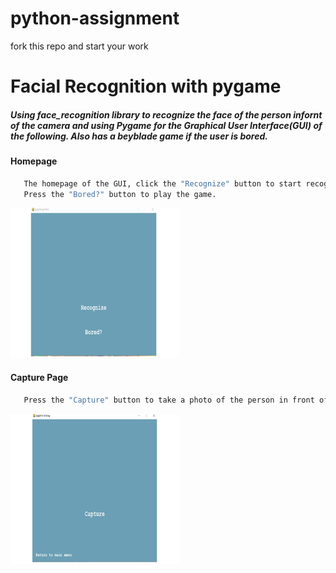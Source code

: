# python-assignment

fork this repo and start your work 

<h1 align="left">Facial Recognition with pygame</h1>
 <h5 align = "left">Using face_recognition library to recognize the face of the person infornt of the camera and using Pygame for the Graphical User Interface(GUI) of the following. Also has a beyblade game if the user is bored.
</h5>

#### Homepage
```sh
   The homepage of the GUI, click the "Recognize" button to start recognizing 
   Press the "Bored?" button to play the game.
 ```
 <img src="gui.jpg" alt="FACE RECOG" width = 270px, height = 240px></a>
</div>

#### Capture Page
```sh
   Press the "Capture" button to take a photo of the person in front of the camera which shall then be analyzed
 ```
 <img src="gui2.jpg" alt="FACE RECOG" width = 270px, height = 240px></a>
</div>



